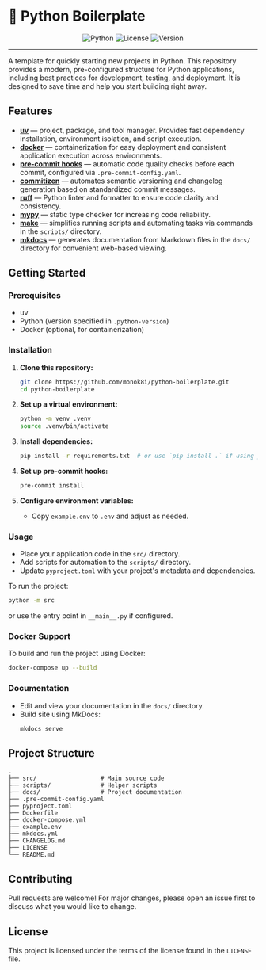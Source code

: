 # 🚀 Python Boilerplate

<p align="center">
    <img src="https://img.shields.io/badge/python-3.11-blue" alt="Python"/>
    <img src="https://img.shields.io/badge/license-MIT-green" alt="License"/>
    <img src="https://img.shields.io/github/v/tag/monok8i/python-boilerplate" alt="Version"/>
</p>

---

A template for quickly starting new projects in Python. This repository provides a modern, pre-configured structure for Python applications, including best practices for development, testing, and deployment. It is designed to save time and help you start building right away.

## Features

- **[uv](https://github.com/astral-sh/uv)** — project, package, and tool manager. Provides fast dependency installation, environment isolation, and script execution.
- **[docker](https://github.com/docker)** — containerization for easy deployment and consistent application execution across environments.
- **[pre-commit hooks](https://github.com/pre-commit/pre-commit)** — automatic code quality checks before each commit, configured via `.pre-commit-config.yaml`.
- **[commitizen](https://github.com/commitizen-tools/commitizen/)** — automates semantic versioning and changelog generation based on standardized commit messages.
- **[ruff](https://github.com/astral-sh/ruff)** — Python linter and formatter to ensure code clarity and consistency.
- **[mypy](https://github.com/python/mypy)** — static type checker for increasing code reliability.
- **[make](https://www.gnu.org/software/make/manual/make.html)** — simplifies running scripts and automating tasks via commands in the `scripts/` directory.
- **[mkdocs](https://www.mkdocs.org/)** — generates documentation from Markdown files in the `docs/` directory for convenient web-based viewing.

## Getting Started

### Prerequisites

- uv
- Python (version specified in `.python-version`)
- Docker (optional, for containerization)

### Installation

1. **Clone this repository:**
   ```sh
   git clone https://github.com/monok8i/python-boilerplate.git
   cd python-boilerplate
   ```

2. **Set up a virtual environment:**
   ```sh
   python -m venv .venv
   source .venv/bin/activate
   ```

3. **Install dependencies:**
   ```sh
   pip install -r requirements.txt  # or use `pip install .` if using pyproject.toml
   ```

4. **Set up pre-commit hooks:**
   ```sh
   pre-commit install
   ```

5. **Configure environment variables:**
   - Copy `example.env` to `.env` and adjust as needed.

### Usage

- Place your application code in the `src/` directory.
- Add scripts for automation to the `scripts/` directory.
- Update `pyproject.toml` with your project's metadata and dependencies.

To run the project:
```sh
python -m src
```
or use the entry point in `__main__.py` if configured.

### Docker Support

To build and run the project using Docker:
```sh
docker-compose up --build
```

### Documentation

- Edit and view your documentation in the `docs/` directory.
- Build site using MkDocs:
  ```sh
  mkdocs serve
  ```

## Project Structure

```
.
├── src/                  # Main source code
├── scripts/              # Helper scripts
├── docs/                 # Project documentation
├── .pre-commit-config.yaml
├── pyproject.toml
├── Dockerfile
├── docker-compose.yml
├── example.env
├── mkdocs.yml
├── CHANGELOG.md
├── LICENSE
└── README.md
```

## Contributing

Pull requests are welcome! For major changes, please open an issue first to discuss what you would like to change.

## License

This project is licensed under the terms of the license found in the `LICENSE` file.
